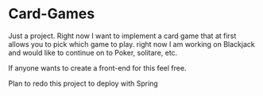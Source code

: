 Card-Games
==========
Just a project. Right now I want to implement a card game that at first allows you to pick which game to play.
right now I am working on Blackjack and would like to continue on to Poker, solitare, etc.


If anyone wants to create a front-end for this feel free.

Plan to redo this project to deploy with Spring
